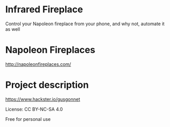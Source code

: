 # Infrared Fireplace

Control your Napoleon fireplace from your phone, and why not, automate it as well

# Napoleon Fireplaces

http://napoleonfireplaces.com/

# Project description
https://www.hackster.io/gusgonnet

License: CC BY-NC-SA 4.0

Free for personal use
